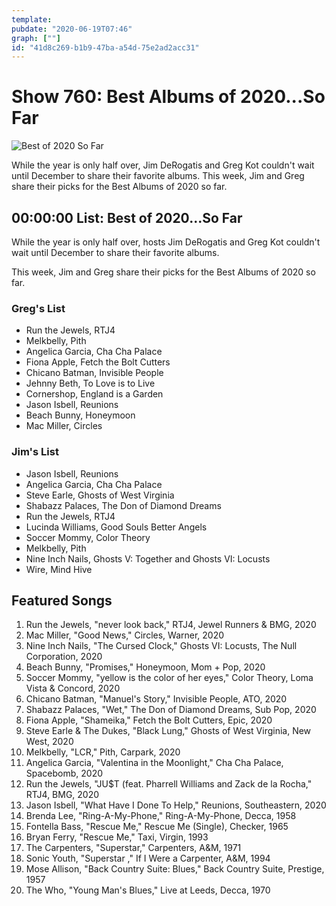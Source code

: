 ```yaml
---
template: 
pubdate: "2020-06-19T07:46"
graph: [""]
id: "41d8c269-b1b9-47ba-a54d-75e2ad2acc31"
---
```






# Show 760: Best Albums of 2020...So Far

![Best of 2020 So Far](https://api.wbez.org/v2/images/174af400-f243-42c5-bb87-3c70b85a0f3a.jpg?width=960&height=900&mode=ASPECT_WIDTH)

While the year is only half over,  Jim DeRogatis and Greg Kot couldn't wait until December to share their favorite albums. This week, Jim and Greg share their picks for the Best Albums of 2020 so far.



## 00:00:00 List: Best of 2020...So Far

While the year is only half over, hosts Jim DeRogatis and Greg Kot couldn't wait until December to share their favorite albums.

This week, Jim and Greg share their picks for the Best Albums of 2020 so far.


### Greg's List

- Run the Jewels, RTJ4
- Melkbelly, Pith
- Angelica Garcia, Cha Cha Palace
- Fiona Apple, Fetch the Bolt Cutters
- Chicano Batman, Invisible People
- Jehnny Beth, To Love is to Live
- Cornershop, England is a Garden
- Jason Isbell, Reunions
- Beach Bunny, Honeymoon
- Mac Miller, Circles


### Jim's List

- Jason Isbell, Reunions
- Angelica Garcia, Cha Cha Palace
- Steve Earle, Ghosts of West Virginia
- Shabazz Palaces, The Don of Diamond Dreams
- Run the Jewels, RTJ4
- Lucinda Williams, Good Souls Better Angels
- Soccer Mommy, Color Theory
- Melkbelly, Pith
- Nine Inch Nails, Ghosts V: Together and Ghosts VI: Locusts
- Wire, Mind Hive



## Featured Songs

1. Run the Jewels, "never look back," RTJ4, Jewel Runners & BMG, 2020
2. Mac Miller, "Good News," Circles, Warner, 2020
3. Nine Inch Nails, "The Cursed Clock," Ghosts VI: Locusts, The Null Corporation, 2020
4. Beach Bunny, "Promises," Honeymoon, Mom + Pop, 2020
5. Soccer Mommy, "yellow is the color of her eyes," Color Theory, Loma Vista & Concord, 2020
6. Chicano Batman, "Manuel's Story," Invisible People, ATO, 2020
7. Shabazz Palaces, "Wet," The Don of Diamond Dreams, Sub Pop, 2020
8. Fiona Apple, "Shameika," Fetch the Bolt Cutters, Epic, 2020
9. Steve Earle & The Dukes, "Black Lung," Ghosts of West Virginia, New West, 2020
10. Melkbelly, "LCR," Pith, Carpark, 2020
11. Angelica Garcia, "Valentina in the Moonlight," Cha Cha Palace, Spacebomb, 2020
12. Run the Jewels, "JU$T (feat. Pharrell Williams and Zack de la Rocha," RTJ4, BMG, 2020
13. Jason Isbell, "What Have I Done To Help," Reunions, Southeastern, 2020
14. Brenda Lee, "Ring-A-My-Phone," Ring-A-My-Phone, Decca, 1958
15. Fontella Bass, "Rescue Me," Rescue Me (Single), Checker, 1965
16. Bryan Ferry, "Rescue Me," Taxi, Virgin, 1993
17. The Carpenters, "Superstar," Carpenters, A&M, 1971
18. Sonic Youth, "Superstar ," If I Were a Carpenter, A&M, 1994
19. Mose Allison, "Back Country Suite: Blues," Back Country Suite, Prestige, 1957
20. The Who, "Young Man's Blues," Live at Leeds, Decca, 1970